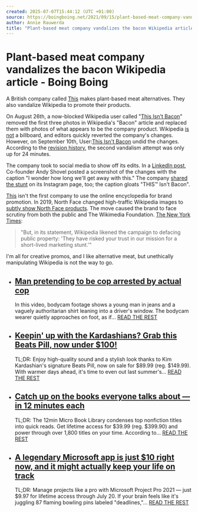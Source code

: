 ```yaml
---
created: 2025-07-07T15:44:12 (UTC +01:00)
source: https://boingboing.net/2021/09/15/plant-based-meat-company-vandalizes-the-bacon-wikipedia-article.html
author: Annie Rauwerda
title: "Plant-based meat company vandalizes the bacon Wikipedia article - Boing Boing"
---
```


# Plant-based meat company vandalizes the bacon Wikipedia article - Boing Boing

A British company called [This](https://this.co/) makes plant-based meat alternatives. They also vandalize Wikipedia to promote their products.

On August 26th, a now-blocked Wikipedia user called "[This Isn't Bacon](https://en.wikipedia.org/wiki/User_talk:This_Isn%27t_Bacon)" removed the first three photos in Wikipedia's "Bacon" article and replaced them with photos of what appears to be the company product. Wikipedia [is not](https://en.wikipedia.org/wiki/Wikipedia:What_Wikipedia_is_not#Wikipedia_is_not_a_soapbox_or_means_of_promotion) a billboard, and editors quickly reverted the company's changes. However, on September 10th, User:[This Isn't Bacon](https://en.wikipedia.org/wiki/User_talk:This_Isn%27t_Bacon) undid the changes. According to the [revision history](https://en.wikipedia.org/w/index.php?title=Bacon&action=history), the second vandalism attempt was only up for 24 minutes.

The company took to social media to show off its edits. In a [LinkedIn post](https://www.linkedin.com/feed/update/urn:li:activity:6842719477944193024/?commentUrn=urn%3Ali%3Acomment%3A(activity%3A6842052871010316289%2C6842719462832132096)), Co-founder Andy Shovel posted a screenshot of the changes with the caption "I wonder how long we'll get away with this." The company [shared the stunt](https://www.instagram.com/p/CTo3G1HKfIF/) on its Instagram page, too; the caption gloats "THIS™ Isn't Bacon".

[This](https://this.co/) isn't the first company to use the online encyclopedia for brand promotion. In 2019, North Face changed high-traffic Wikipedia images to [subtly show North Face products](https://www.theverge.com/2019/5/30/18646538/north-face-wikipedia-google-search-apology-free-advertising-policy-violation). The move caused the brand to face scrutiny from both the public and The Wikimedia Foundation. [The New York Times](https://www.nytimes.com/2019/05/30/business/north-face-wikipedia-leo-burnett.html):

> "But, in its statement, Wikipedia likened the campaign to defacing public property: 'They have risked your trust in our mission for a short-lived marketing stunt.'"

I'm all for creative promos, and I like alternative meat, but unethically manipulating Wikipedia is not the way to go.

-   ## [Man pretending to be cop arrested by actual cop](https://boingboing.net/2019/10/07/man-pretending-to-be-cop-arres.html)
    
     [](https://boingboing.net/2019/10/07/man-pretending-to-be-cop-arres.html)In this video, bodycam footage shows a young man in jeans and a vaguely authoritarian shirt leaning into a driver's window. The bodycam wearer quietly approaches on foot, as if… [READ THE REST](https://boingboing.net/2019/10/07/man-pretending-to-be-cop-arres.html)
    
-   ## [Keepin' up with the Kardashians? Grab this Beats Pill, now under $100!](https://boingboing.net/2025/07/04/keepin-up-with-the-kardashians-grab-this-beats-pill-now-under-100.html)
    
     [](https://boingboing.net/2025/07/04/keepin-up-with-the-kardashians-grab-this-beats-pill-now-under-100.html)TL;DR: Enjoy high-quality sound and a stylish look thanks to Kim Kardashian's signature Beats Pill, now on sale for $89.99 (reg. $149.99). With warmer days ahead, it's time to even out last summer's… [READ THE REST](https://boingboing.net/2025/07/04/keepin-up-with-the-kardashians-grab-this-beats-pill-now-under-100.html)
    
-   ## [Catch up on the books everyone talks about — in 12 minutes each](https://boingboing.net/2025/07/04/catch-up-on-the-books-everyone-talks-about-in-12-minutes-each.html)
    
     [](https://boingboing.net/2025/07/04/catch-up-on-the-books-everyone-talks-about-in-12-minutes-each.html)TL;DR: The 12min Micro Book Library condenses top nonfiction titles into quick reads. Get lifetime access for $39.99 (reg. $399.90) and power through over 1,800 titles on your time. According to… [READ THE REST](https://boingboing.net/2025/07/04/catch-up-on-the-books-everyone-talks-about-in-12-minutes-each.html)
    
-   ## [A legendary Microsoft app is just $10 right now, and it might actually keep your life on track](https://boingboing.net/2025/07/03/a-legendary-microsoft-app-is-just-10-right-now-and-it-might-actually-keep-your-life-on-track.html)
    
     [](https://boingboing.net/2025/07/03/a-legendary-microsoft-app-is-just-10-right-now-and-it-might-actually-keep-your-life-on-track.html)TL;DR: Manage projects like a pro with Microsoft Project Pro 2021 — just $9.97 for lifetime access through July 20. If your brain feels like it's juggling 87 flaming bowling pins labeled "deadlines,"… [READ THE REST](https://boingboing.net/2025/07/03/a-legendary-microsoft-app-is-just-10-right-now-and-it-might-actually-keep-your-life-on-track.html)
